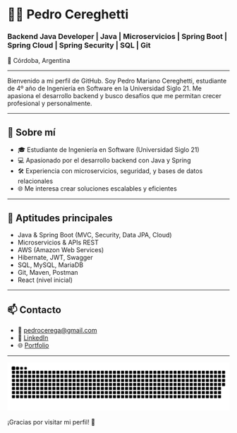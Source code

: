 # 👨‍💻 Pedro Cereghetti

### Backend Java Developer | Java | Microservicios | Spring Boot | Spring Cloud | Spring Security | SQL | Git

📍 Córdoba, Argentina

---

Bienvenido a mi perfil de GitHub. Soy Pedro Mariano Cereghetti, estudiante de 4º año de Ingeniería en Software en la Universidad Siglo 21. Me apasiona el desarrollo backend y busco desafíos que me permitan crecer profesional y personalmente.

---

## 🚀 Sobre mí
- 🎓 Estudiante de Ingeniería en Software (Universidad Siglo 21)
- 💻 Apasionado por el desarrollo backend con Java y Spring
- 🛠️ Experiencia con microservicios, seguridad, y bases de datos relacionales
- 🌐 Me interesa crear soluciones escalables y eficientes

---

## 🧠 Aptitudes principales
- Java & Spring Boot (MVC, Security, Data JPA, Cloud)
- Microservicios & APIs REST
- AWS (Amazon Web Services)
- Hibernate, JWT, Swagger
- SQL, MySQL, MariaDB
- Git, Maven, Postman
- React (nivel inicial)

---

## 📫 Contacto
- 📧 pedrocerega@gmail.com
- 🔗 [LinkedIn](https://www.linkedin.com/in/pedro-cereghetti-48448824a/)
- 🌐 [Portfolio](https://portfolio2-jade-xi.vercel.app/)

---
![snake gif](https://raw.githubusercontent.com/PedroCere/PedroCere/output/github-contribution-grid-snake.svg)


¡Gracias por visitar mi perfil! 🚀

<!-- GitHub Stats Opcional -->
<!--
![Pedro's GitHub stats](https://github-readme-stats.vercel.app/api?username=pedrocere&show_icons=true&theme=radical)
-->
